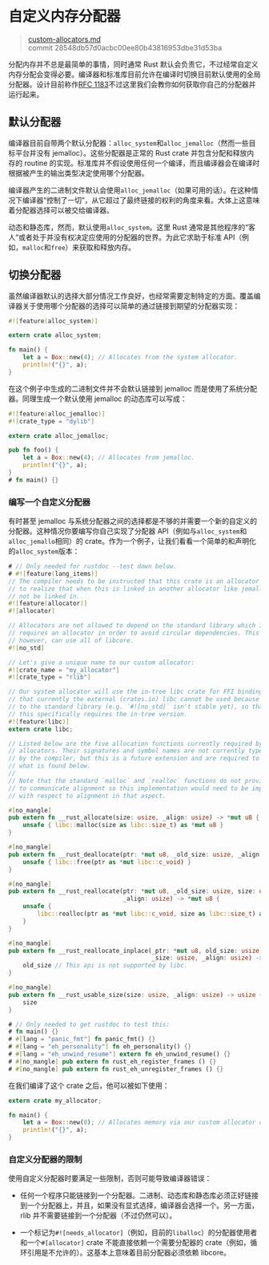 # 自定义内存分配器

> [custom-allocators.md](https://github.com/rust-lang/rust/blob/stable/src/doc/book/custom-allocators.md)
> <br>
> commit 28548db57d0acbc00ee80b43816953dbe31d53ba

分配内存并不总是最简单的事情，同时通常 Rust 默认会负责它，不过经常自定义内存分配会变得必要。编译器和标准库目前允许在编译时切换目前默认使用的全局分配器。设计目前称作[RFC 1183](https://github.com/rust-lang/rfcs/blob/master/text/1183-swap-out-jemalloc.md)不过这里我们会教你如何获取你自己的分配器并运行起来。

## 默认分配器

编译器目前自带两个默认分配器：`alloc_system`和`alloc_jemalloc`（然而一些目标平台并没有 jemalloc）。这些分配器是正常的 Rust crate 并包含分配和释放内存的 routine 的实现。标准库并不假设使用任何一个编译，而且编译器会在编译时根据被产生的输出类型决定使用哪个分配器。

编译器产生的二进制文件默认会使用`alloc_jemalloc`（如果可用的话）。在这种情况下编译器“控制了一切”，从它超过了最终链接的权利的角度来看。大体上这意味着分配器选择可以被交给编译器。

动态和静态库，然而，默认使用`alloc_system`。这里 Rust 通常是其他程序的“客人”或者处于并没有权决定应使用的分配器的世界。为此它求助于标准 API（例如，`malloc`和`free`）来获取和释放内存。

## 切换分配器

虽然编译器默认的选择大部分情况工作良好，也经常需要定制特定的方面。覆盖编译器关于使用哪个分配器的选择可以简单的通过链接到期望的分配器实现：

```rust
#![feature(alloc_system)]

extern crate alloc_system;

fn main() {
    let a = Box::new(4); // Allocates from the system allocator.
    println!("{}", a);
}
```

在这个例子中生成的二进制文件并不会默认链接到 jemalloc 而是使用了系统分配器。同理生成一个默认使用 jemalloc 的动态库可以写成：

```rust
#![feature(alloc_jemalloc)]
#![crate_type = "dylib"]

extern crate alloc_jemalloc;

pub fn foo() {
    let a = Box::new(4); // Allocates from jemalloc.
    println!("{}", a);
}
# fn main() {}
```

### 编写一个自定义分配器

有时甚至 jemalloc 与系统分配器之间的选择都是不够的并需要一个新的自定义的分配器。这种情况你要编写你自己实现了分配器 API（例如与`alloc_system`和`alloc_jemallo`相同）的 crate。作为一个例子，让我们看看一个简单的和声明化的`alloc_system`版本：

```rust
# // Only needed for rustdoc --test down below.
# #![feature(lang_items)]
// The compiler needs to be instructed that this crate is an allocator in order
// to realize that when this is linked in another allocator like jemalloc should
// not be linked in.
#![feature(allocator)]
#![allocator]

// Allocators are not allowed to depend on the standard library which in turn
// requires an allocator in order to avoid circular dependencies. This crate,
// however, can use all of libcore.
#![no_std]

// Let's give a unique name to our custom allocator:
#![crate_name = "my_allocator"]
#![crate_type = "rlib"]

// Our system allocator will use the in-tree libc crate for FFI bindings. Note
// that currently the external (crates.io) libc cannot be used because it links
// to the standard library (e.g. `#![no_std]` isn't stable yet), so that's why
// this specifically requires the in-tree version.
#![feature(libc)]
extern crate libc;

// Listed below are the five allocation functions currently required by custom
// allocators. Their signatures and symbol names are not currently typechecked
// by the compiler, but this is a future extension and are required to match
// what is found below.
//
// Note that the standard `malloc` and `realloc` functions do not provide a way
// to communicate alignment so this implementation would need to be improved
// with respect to alignment in that aspect.

#[no_mangle]
pub extern fn __rust_allocate(size: usize, _align: usize) -> *mut u8 {
    unsafe { libc::malloc(size as libc::size_t) as *mut u8 }
}

#[no_mangle]
pub extern fn __rust_deallocate(ptr: *mut u8, _old_size: usize, _align: usize) {
    unsafe { libc::free(ptr as *mut libc::c_void) }
}

#[no_mangle]
pub extern fn __rust_reallocate(ptr: *mut u8, _old_size: usize, size: usize,
                                _align: usize) -> *mut u8 {
    unsafe {
        libc::realloc(ptr as *mut libc::c_void, size as libc::size_t) as *mut u8
    }
}

#[no_mangle]
pub extern fn __rust_reallocate_inplace(_ptr: *mut u8, old_size: usize,
                                        _size: usize, _align: usize) -> usize {
    old_size // This api is not supported by libc.
}

#[no_mangle]
pub extern fn __rust_usable_size(size: usize, _align: usize) -> usize {
    size
}

# // Only needed to get rustdoc to test this:
# fn main() {}
# #[lang = "panic_fmt"] fn panic_fmt() {}
# #[lang = "eh_personality"] fn eh_personality() {}
# #[lang = "eh_unwind_resume"] extern fn eh_unwind_resume() {}
# #[no_mangle] pub extern fn rust_eh_register_frames () {}
# #[no_mangle] pub extern fn rust_eh_unregister_frames () {}
```

在我们编译了这个 crate 之后，他可以被如下使用：

```rust
extern crate my_allocator;

fn main() {
    let a = Box::new(8); // Allocates memory via our custom allocator crate.
    println!("{}", a);
}
```

### 自定义分配器的限制

使用自定义分配器时要满足一些限制，否则可能导致编译器错误：

* 任何一个程序只能链接到一个分配器。二进制、动态库和静态库必须正好链接到一个分配器上，并且，如果没有显式选择，编译器会选择一个。另一方面，rlib 并不需要链接到一个分配器（不过仍然可以）。

* 一个标记为`#![needs_allocator]`（例如，目前的`liballoc`）的分配器使用者和一个`#[allocator]` crate 不能直接依赖一个需要分配器的 crate（例如，循环引用是不允许的）。这基本上意味着目前分配器必须依赖 libcore。
